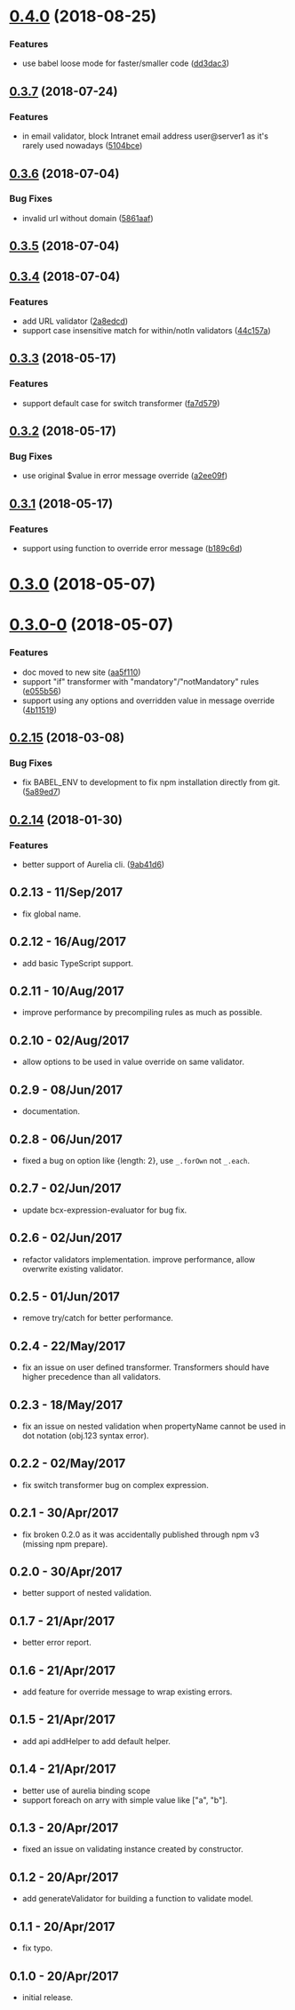 <a name="0.4.0"></a>
# [0.4.0](https://github.com/buttonwoodcx/bcx-validation/compare/v0.3.7...v0.4.0) (2018-08-25)


### Features

* use babel loose mode for faster/smaller code ([dd3dac3](https://github.com/buttonwoodcx/bcx-validation/commit/dd3dac3))



<a name="0.3.7"></a>
## [0.3.7](https://github.com/buttonwoodcx/bcx-validation/compare/v0.3.6...v0.3.7) (2018-07-24)


### Features

* in email validator, block Intranet email address user@server1 as it's rarely used nowadays ([5104bce](https://github.com/buttonwoodcx/bcx-validation/commit/5104bce))



<a name="0.3.6"></a>
## [0.3.6](https://github.com/buttonwoodcx/bcx-validation/compare/v0.3.5...v0.3.6) (2018-07-04)


### Bug Fixes

* invalid url without domain ([5861aaf](https://github.com/buttonwoodcx/bcx-validation/commit/5861aaf))



<a name="0.3.5"></a>
## [0.3.5](https://github.com/buttonwoodcx/bcx-validation/compare/v0.3.4...v0.3.5) (2018-07-04)



<a name="0.3.4"></a>
## [0.3.4](https://github.com/buttonwoodcx/bcx-validation/compare/v0.3.3...v0.3.4) (2018-07-04)


### Features

* add URL validator ([2a8edcd](https://github.com/buttonwoodcx/bcx-validation/commit/2a8edcd))
* support case insensitive match for within/notIn validators ([44c157a](https://github.com/buttonwoodcx/bcx-validation/commit/44c157a))



<a name="0.3.3"></a>
## [0.3.3](https://github.com/buttonwoodcx/bcx-validation/compare/v0.3.2...v0.3.3) (2018-05-17)


### Features

* support default case for switch transformer ([fa7d579](https://github.com/buttonwoodcx/bcx-validation/commit/fa7d579))



<a name="0.3.2"></a>
## [0.3.2](https://github.com/buttonwoodcx/bcx-validation/compare/v0.3.1...v0.3.2) (2018-05-17)


### Bug Fixes

* use original $value in error message override ([a2ee09f](https://github.com/buttonwoodcx/bcx-validation/commit/a2ee09f))



<a name="0.3.1"></a>
## [0.3.1](https://github.com/buttonwoodcx/bcx-validation/compare/v0.3.0...v0.3.1) (2018-05-17)


### Features

* support using function to override error message ([b189c6d](https://github.com/buttonwoodcx/bcx-validation/commit/b189c6d))



<a name="0.3.0"></a>
# [0.3.0](https://github.com/buttonwoodcx/bcx-validation/compare/v0.3.0-0...v0.3.0) (2018-05-07)



<a name="0.3.0-0"></a>
# [0.3.0-0](https://github.com/buttonwoodcx/bcx-validation/compare/v0.2.15...v0.3.0-0) (2018-05-07)


### Features

* doc moved to new site ([aa5f110](https://github.com/buttonwoodcx/bcx-validation/commit/aa5f110))
* support "if" transformer with "mandatory"/"notMandatory" rules ([e055b56](https://github.com/buttonwoodcx/bcx-validation/commit/e055b56))
* support using any options and overridden value in message override ([4b11519](https://github.com/buttonwoodcx/bcx-validation/commit/4b11519))



<a name="0.2.15"></a>
## [0.2.15](https://github.com/buttonwoodcx/bcx-validation/compare/v0.2.14...v0.2.15) (2018-03-08)


### Bug Fixes

* fix BABEL_ENV to development to fix npm installation directly from git. ([5a89ed7](https://github.com/buttonwoodcx/bcx-validation/commit/5a89ed7))



<a name="0.2.14"></a>
## [0.2.14](https://github.com/buttonwoodcx/bcx-validation/compare/v0.2.13...v0.2.14) (2018-01-30)


### Features

* better support of Aurelia cli. ([9ab41d6](https://github.com/buttonwoodcx/bcx-validation/commit/9ab41d6))



## 0.2.13 - 11/Sep/2017

  * fix global name.

## 0.2.12 - 16/Aug/2017

  * add basic TypeScript support.

## 0.2.11 - 10/Aug/2017

  * improve performance by precompiling rules as much as possible.

## 0.2.10 - 02/Aug/2017

  * allow options to be used in value override on same validator.

## 0.2.9 - 08/Jun/2017

  * documentation.

## 0.2.8 - 06/Jun/2017

  * fixed a bug on option like {length: 2}, use `_.forOwn` not `_.each`.

## 0.2.7 - 02/Jun/2017

  * update bcx-expression-evaluator for bug fix.

## 0.2.6 - 02/Jun/2017

  * refactor validators implementation. improve performance, allow overwrite existing validator.

## 0.2.5 - 01/Jun/2017

  * remove try/catch for better performance.

## 0.2.4 - 22/May/2017

  * fix an issue on user defined transformer. Transformers should have higher precedence than all validators.

## 0.2.3 - 18/May/2017

  * fix an issue on nested validation when propertyName cannot be used in dot notation (obj.123 syntax error).

## 0.2.2 - 02/May/2017

  * fix switch transformer bug on complex expression.

## 0.2.1 - 30/Apr/2017

  * fix broken 0.2.0 as it was accidentally published through npm v3 (missing npm prepare).

## 0.2.0 - 30/Apr/2017

  * better support of nested validation.

## 0.1.7 - 21/Apr/2017

  * better error report.

## 0.1.6 - 21/Apr/2017

  * add feature for override message to wrap existing errors.

## 0.1.5 - 21/Apr/2017

  * add api addHelper to add default helper.

## 0.1.4 - 21/Apr/2017

  * better use of aurelia binding scope
  * support foreach on arry with simple value like ["a", "b"].

## 0.1.3 - 20/Apr/2017

  * fixed an issue on validating instance created by constructor.

## 0.1.2 - 20/Apr/2017

  * add generateValidator for building a function to validate model.

## 0.1.1 - 20/Apr/2017

  * fix typo.

## 0.1.0 - 20/Apr/2017

  * initial release.

